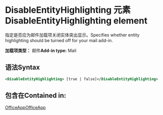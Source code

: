 # <a name="disableentityhighlighting-element"></a><span data-ttu-id="ee450-101">DisableEntityHighlighting 元素</span><span class="sxs-lookup"><span data-stu-id="ee450-101">DisableEntityHighlighting element</span></span>

<span data-ttu-id="ee450-102">指定是否应为邮件加载项关闭实体突出显示。</span><span class="sxs-lookup"><span data-stu-id="ee450-102">Specifies whether entity highlighting should be turned off for your mail add-in.</span></span>

<span data-ttu-id="ee450-103">**加载项类型：** 邮件</span><span class="sxs-lookup"><span data-stu-id="ee450-103">**Add-in type:** Mail</span></span>

## <a name="syntax"></a><span data-ttu-id="ee450-104">语法</span><span class="sxs-lookup"><span data-stu-id="ee450-104">Syntax</span></span>

```XML
<DisableEntityHighlighting> [true | false]</DisableEntityHighlighting>
```

## <a name="contained-in"></a><span data-ttu-id="ee450-105">包含在</span><span class="sxs-lookup"><span data-stu-id="ee450-105">Contained in:</span></span>

[<span data-ttu-id="ee450-106">OfficeApp</span><span class="sxs-lookup"><span data-stu-id="ee450-106">OfficeApp</span></span>](officeapp.md)

